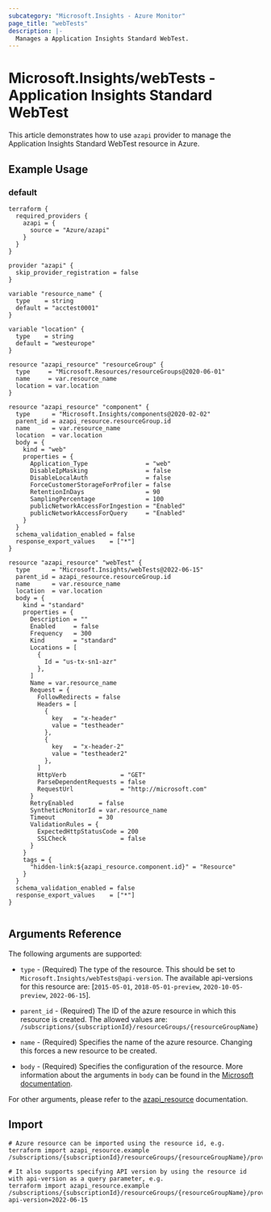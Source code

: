 ```yaml
---
subcategory: "Microsoft.Insights - Azure Monitor"
page_title: "webTests"
description: |-
  Manages a Application Insights Standard WebTest.
---
```


# Microsoft.Insights/webTests - Application Insights Standard WebTest

This article demonstrates how to use `azapi` provider to manage the Application Insights Standard WebTest resource in Azure.



## Example Usage

### default

```hcl
terraform {
  required_providers {
    azapi = {
      source = "Azure/azapi"
    }
  }
}

provider "azapi" {
  skip_provider_registration = false
}

variable "resource_name" {
  type    = string
  default = "acctest0001"
}

variable "location" {
  type    = string
  default = "westeurope"
}

resource "azapi_resource" "resourceGroup" {
  type     = "Microsoft.Resources/resourceGroups@2020-06-01"
  name     = var.resource_name
  location = var.location
}

resource "azapi_resource" "component" {
  type      = "Microsoft.Insights/components@2020-02-02"
  parent_id = azapi_resource.resourceGroup.id
  name      = var.resource_name
  location  = var.location
  body = {
    kind = "web"
    properties = {
      Application_Type                = "web"
      DisableIpMasking                = false
      DisableLocalAuth                = false
      ForceCustomerStorageForProfiler = false
      RetentionInDays                 = 90
      SamplingPercentage              = 100
      publicNetworkAccessForIngestion = "Enabled"
      publicNetworkAccessForQuery     = "Enabled"
    }
  }
  schema_validation_enabled = false
  response_export_values    = ["*"]
}

resource "azapi_resource" "webTest" {
  type      = "Microsoft.Insights/webTests@2022-06-15"
  parent_id = azapi_resource.resourceGroup.id
  name      = var.resource_name
  location  = var.location
  body = {
    kind = "standard"
    properties = {
      Description = ""
      Enabled     = false
      Frequency   = 300
      Kind        = "standard"
      Locations = [
        {
          Id = "us-tx-sn1-azr"
        },
      ]
      Name = var.resource_name
      Request = {
        FollowRedirects = false
        Headers = [
          {
            key   = "x-header"
            value = "testheader"
          },
          {
            key   = "x-header-2"
            value = "testheader2"
          },
        ]
        HttpVerb               = "GET"
        ParseDependentRequests = false
        RequestUrl             = "http://microsoft.com"
      }
      RetryEnabled       = false
      SyntheticMonitorId = var.resource_name
      Timeout            = 30
      ValidationRules = {
        ExpectedHttpStatusCode = 200
        SSLCheck               = false
      }
    }
    tags = {
      "hidden-link:${azapi_resource.component.id}" = "Resource"
    }
  }
  schema_validation_enabled = false
  response_export_values    = ["*"]
}


```



## Arguments Reference

The following arguments are supported:

* `type` - (Required) The type of the resource. This should be set to `Microsoft.Insights/webTests@api-version`. The available api-versions for this resource are: [`2015-05-01`, `2018-05-01-preview`, `2020-10-05-preview`, `2022-06-15`].

* `parent_id` - (Required) The ID of the azure resource in which this resource is created. The allowed values are:  
  `/subscriptions/{subscriptionId}/resourceGroups/{resourceGroupName}`

* `name` - (Required) Specifies the name of the azure resource. Changing this forces a new resource to be created.

* `body` - (Required) Specifies the configuration of the resource. More information about the arguments in `body` can be found in the [Microsoft documentation](https://learn.microsoft.com/en-us/azure/templates/Microsoft.Insights/webTests?pivots=deployment-language-terraform).

For other arguments, please refer to the [azapi_resource](https://registry.terraform.io/providers/Azure/azapi/latest/docs/resources/resource) documentation.

## Import

 ```shell
 # Azure resource can be imported using the resource id, e.g.
 terraform import azapi_resource.example /subscriptions/{subscriptionId}/resourceGroups/{resourceGroupName}/providers/Microsoft.Insights/webTests/{resourceName}
 
 # It also supports specifying API version by using the resource id with api-version as a query parameter, e.g.
 terraform import azapi_resource.example /subscriptions/{subscriptionId}/resourceGroups/{resourceGroupName}/providers/Microsoft.Insights/webTests/{resourceName}?api-version=2022-06-15
 ```
